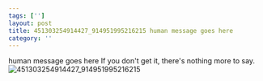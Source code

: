 ```yaml
---
tags: ['']
layout: post
title: 451303254914427_914951995216215 human message goes here
category: ''
---
```

human message goes here
If you don't get it, there's nothing more to say.
![451303254914427_914951995216215](/uploads/2015-2-26-451303254914427_914951995216215-human-message-goes-here.jpg)
